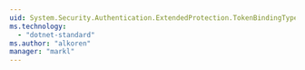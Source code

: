 ```yaml
---
uid: System.Security.Authentication.ExtendedProtection.TokenBindingType
ms.technology: 
  - "dotnet-standard"
ms.author: "alkoren"
manager: "markl"
---
```

